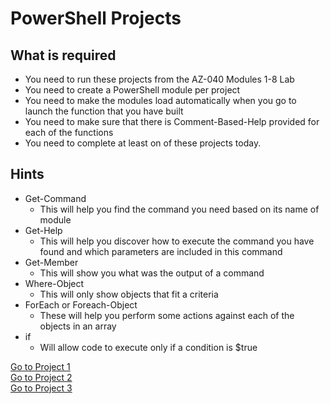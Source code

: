 # PowerShell Projects

## What is required

- You need to run these projects from the AZ-040 Modules 1-8 Lab
- You need to create a PowerShell module per project
- You need to make the modules load automatically when you go to launch the function that you have built
- You need to make sure that there is Comment-Based-Help provided for each of the functions
- You need to complete at least on of these projects today.

## Hints

- Get-Command 
  - This will help you find the command you need based on its name of module
- Get-Help
  - This will help you discover how to execute the command you have found and which parameters are included in this command
- Get-Member 
  - This will show you what was the output of a command
- Where-Object 
  - This will only show objects that fit a criteria
- ForEach or Foreach-Object 
  - These will help you perform some actions against each of the objects in an array
- if   
  - Will allow code to execute only if a condition is $true

[Go to Project 1](PSADProject1.md#create-new-users-in-active-directory-from-a-csv-file)<br>
[Go to Project 2](PSADProject2.md#restore-an-accidently-deleted-ad-user-account-from-the-recycle-bin)<br>
[Go to Project 3](PSADProject1.md#create-new-users-in-active-directory-from-a-csv-file)<br>
